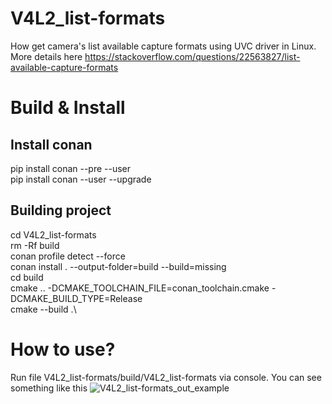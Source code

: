 # V4L2_list-formats
 How get camera's list available capture formats using UVC driver in Linux. More details here https://stackoverflow.com/questions/22563827/list-available-capture-formats
 
# Build & Install
## Install conan

pip install conan --pre --user\
pip install conan --user --upgrade
## Building project
cd V4L2_list-formats\
rm -Rf build\
conan profile detect --force\
conan install . --output-folder=build --build=missing\
cd build\
cmake .. -DCMAKE_TOOLCHAIN_FILE=conan_toolchain.cmake -DCMAKE_BUILD_TYPE=Release\
cmake --build .\
# How to use?
Run file V4L2_list-formats/build/V4L2_list-formats via console. You can see something like this
![V4L2_list-formats_out_example](https://user-images.githubusercontent.com/27889022/227429029-a48e0d4e-d727-4299-b475-421e6bc441a2.png)
